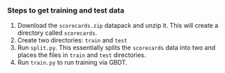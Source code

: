 ### Steps to get training and test data
1. Download the `scorecards.zip` datapack and unzip it. This will create a directory called `scorecards`.
2. Create two directories: `train` and `test`
3. Run `split.py`. This essentially splits the `scorecards` data into two and places the files in `train` and `test` directories.
4. Run `train.py` to run training via GBDT.
